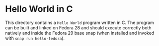 # Hello World in C

This directory contains a `Hello World` program written in C. The program can
be built and linked on Fedora 28 and should execute correctly both natively and inside
the Fedora 29 base snap (when installed and invoked with `snap run hello-fedora`).
